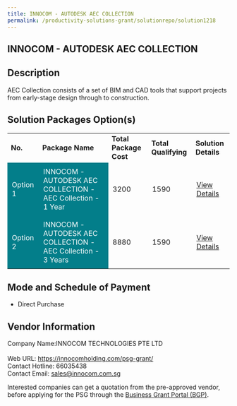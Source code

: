 ```yaml
---
title: INNOCOM - AUTODESK AEC COLLECTION
permalink: /productivity-solutions-grant/solutionrepo/solution1218
---
```


## INNOCOM - AUTODESK AEC COLLECTION

## Description

AEC Collection consists of a set of BIM and CAD tools that support projects from early-stage design through to construction.

## Solution Packages Option(s)

<table>
<tr>
<td><b>No.</b></td>
<td><b>Package Name</b></td>
<td><b>Total Package Cost</b></td>
<td><b>Total Qualifying</b></td>
<td><b>Solution Details</b></td>
</tr>
<tr>
<td style='padding: 10px; background-color: #037E8A; color: #FFFFFF;'>Option 1</td>
<td style='padding: 10px; background-color: #037E8A; color: #FFFFFF;'>INNOCOM - AUTODESK AEC COLLECTION - AEC Collection - 1 Year</td>
<td style='padding: 10px;'>3200</td>
<td style='padding: 10px;'>1590</td>
<td style='padding: 10px;'><a href='https://www.gobusiness.gov.sg/images/psg/Desensitised_Innocom_-_AEC_Collection_Annex_3_CR_wef_19_Nov_2020_Part_1.pdf' target='_blank'>View Details</a></td>
</tr>
<tr>
<td style='padding: 10px; background-color: #037E8A; color: #FFFFFF;'>Option 2</td>
<td style='padding: 10px; background-color: #037E8A; color: #FFFFFF;'>INNOCOM - AUTODESK AEC COLLECTION - AEC Collection - 3 Years</td>
<td style='padding: 10px;'>8880</td>
<td style='padding: 10px;'>1590</td>
<td style='padding: 10px;'><a href='https://www.gobusiness.gov.sg/images/psg/Desensitised_Innocom_-_AEC_Collection_Annex_3_CR_wef_19_Nov_2020_Part_2.pdf' target='_blank'>View Details</a></td>
</tr>
</table>

## Mode and Schedule of Payment

 - Direct Purchase

## Vendor Information

 Company Name:INNOCOM TECHNOLOGIES PTE LTD  <br>Web URL: https://innocomholding.com/psg-grant/ <br>Contact Hotline: 66035438 <br>Contact Email: sales@innocom.com.sg <br>

Interested companies can get a quotation from the pre-approved vendor, before applying for the PSG through the <a href='https://www.businessgrants.gov.sg/' target='_blank' rel='noopener'>Business Grant Portal (BGP)</a>.

<script src="/jquery/resize-tables.js"></script>
